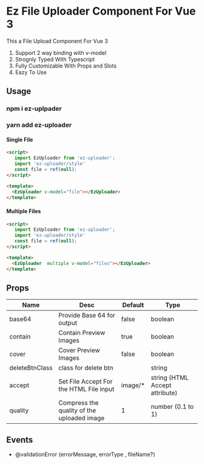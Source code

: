 # Ez File Uploader Component For Vue 3

This a File Upload Component For Vue 3
   1. Support 2 way binding with v-model
   2. Strognly Typed With Typescript
   3. Fully Customizable With Props and Slots
   4. Eazy To Use 

## Usage

### npm i ez-uplpader
### yarn add ez-uploader


#### Single File
```html
<script>
   import EzUploader from 'ez-uploader';
   import 'ez-uploader/style'
   const file = ref(null);
</script>

<template>
  <EzUploader v-model="file"></EzUploader>
</template>
```

#### Multiple Files
```html
<script>
   import EzUploader from 'ez-uploader';
   import 'ez-uploader/style'
   const file = ref(null);
</script>

<template>
  <EzUploader  multiple v-model="files"></EzUploader>
</template>

```

## Props


| Name           | Desc                                   | Default | Type                    |
| -------------- | -------------------------------------- | ------- | ----------------------- |
| base64         | Provide Base 64 for output             | false   | boolean                 |
| contain        | Contain Preview Images                 | true    | boolean                 |
| cover          | Cover Preview Images                   | false   | boolean                 |
| deleteBtnClass | class for delete btn                    |         | string                  |
| accept         | Set File Accept For the HTML File input | image/* | string (HTML Accept attribute) |
| quality        | Compress the quality of the uploaded image | 1 | number (0.1 to 1) |



## Events
- @validationError {errorMessage, errorType , fileName?}
